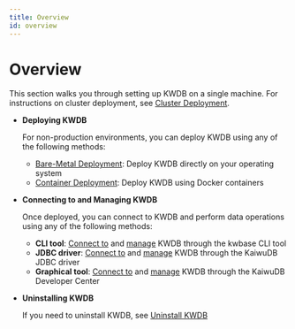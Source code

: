 ```yaml
---
title: Overview
id: overview
---
```


# Overview

This section walks you through setting up KWDB on a single machine. For instructions on cluster deployment, see [Cluster Deployment](../deployment/overview.md).

- **Deploying KWDB**

  For non-production environments, you can deploy KWDB using any of the following methods:

  - [Bare-Metal Deployment](./install-kaiwudb/quickstart-bare-metal.md): Deploy KWDB directly on your operating system
  - [Container Deployment](./install-kaiwudb/quickstart-docker.md): Deploy KWDB using Docker containers


- **Connecting to and Managing KWDB**

  Once deployed, you can connect to KWDB and perform data operations using any of the following methods:

  - **CLI tool**: [Connect to](./access-kaiwudb/access-kaiwudb-cli.md) and [manage](./use-kaiwudb/use-kaiwudb-cli.md) KWDB through the kwbase CLI tool
  - **JDBC driver**: [Connect to](./access-kaiwudb/access-kaiwudb-jdbc.md) and [manage](./use-kaiwudb/use-kaiwudb-jdbc.md) KWDB through the KaiwuDB JDBC driver
  - **Graphical tool**: [Connect to](./access-kaiwudb/access-kaiwudb-kdc.md) and [manage](./use-kaiwudb/use-kaiwudb-kdc.md) KWDB through the KaiwuDB Developer Center

- **Uninstalling KWDB**

  If you need to uninstall KWDB, see [Uninstall KWDB](./uninstall-kaiwudb/uninstall-db.md)
